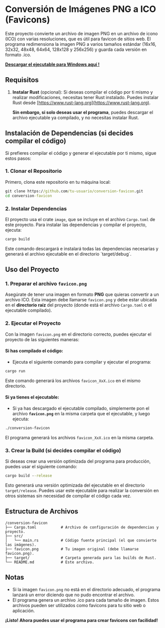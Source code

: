 # Conversión de Imágenes PNG a ICO (Favicons)

Este proyecto convierte un archivo de imagen PNG en un archivo de icono (ICO) con varias resoluciones, que es útil para favicon de sitios web. El programa redimensiona la imagen PNG a varios tamaños estándar (16x16, 32x32, 48x48, 64x64, 128x128 y 256x256) y guarda cada versión en formato .ico.

[**Descargar el ejecutable para Windows aquí !**](https://github.com/MrSCR98/convertir-png-a-ico/releases/download/Ejecutable.exe/convertir_png_a_ico.exe)

## Requisitos

1. **Instalar Rust** (opcional): Si deseas compilar el código por ti mismo y realizar modificaciones, necesitas tener Rust instalado. Puedes instalar Rust desde [https://www.rust-lang.org](https://www.rust-lang.org).
   
   **Sin embargo, si solo deseas usar el programa**, puedes descargar el archivo ejecutable ya compilado, y no necesitas instalar Rust.

## Instalación de Dependencias (si decides compilar el código)

Si prefieres compilar el código y generar el ejecutable por ti mismo, sigue estos pasos:

### 1. Clonar el Repositorio

Primero, clona este repositorio en tu máquina local:

```cmd
git clone https://github.com/tu-usuario/conversion-favicon.git
cd conversion-favicon
```

### 2. Instalar Dependencias

El proyecto usa el crate `image`, que se incluye en el archivo `Cargo.toml` de este proyecto. Para instalar las dependencias y compilar el proyecto, ejecuta:

```cmd
cargo build
```

Este comando descargará e instalará todas las dependencias necesarias y generará el archivo ejecutable en el directorio \`target/debug\`.

## Uso del Proyecto

### 1. Preparar el archivo `favicon.png`

Asegúrate de tener una imagen en formato **PNG** que quieras convertir a un archivo ICO. Esta imagen debe llamarse `favicon.png` y debe estar ubicada en el **directorio raíz** del proyecto (donde está el archivo `Cargo.toml` o el ejecutable compilado).

### 2. Ejecutar el Proyecto

Con la imagen `favicon.png` en el directorio correcto, puedes ejecutar el proyecto de las siguientes maneras:

#### Si has compilado el código:
- Ejecuta el siguiente comando para compilar y ejecutar el programa:

```cmd
cargo run
```

Este comando generará los archivos `favicon_XxX.ico` en el mismo directorio.

#### Si ya tienes el ejecutable:
- Si ya has descargado el ejecutable compilado, simplemente pon el archivo **`favicon.png`** en la misma carpeta que el ejecutable, y luego ejecuta:

```cmd
./conversion-favicon
```

El programa generará los archivos `favicon_XxX.ico` en la misma carpeta.

### 3. Crear la Build (si decides compilar el código)

Si deseas crear una versión optimizada del programa para producción, puedes usar el siguiente comando:

```cmd
cargo build --release
```

Esto generará una versión optimizada del ejecutable en el directorio `target/release`. Puedes usar este ejecutable para realizar la conversión en otros sistemas sin necesidad de compilar el código cada vez.

## Estructura de Archivos

```
/conversion-favicon
├── Cargo.toml           # Archivo de configuración de dependencias y proyecto.
├── src/
│   └── main.rs          # Código fuente principal (el que convierte las imágenes).
├── favicon.png          # Tu imagen original (debe llamarse favicon.png).
├── target/              # Carpeta generada para las builds de Rust.
└── README.md            # Este archivo.
```

## Notas

- Si la imagen `favicon.png` no está en el directorio adecuado, el programa lanzará un error diciendo que no pudo encontrar el archivo.
- El programa genera un archivo .ico para cada tamaño de imagen. Estos archivos pueden ser utilizados como favicons para tu sitio web o aplicación.

**¡Listo! Ahora puedes usar el programa para crear favicons con facilidad!**

